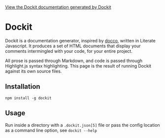 [View the Dockit documentation generated by Dockit](http://diffsky.github.io/dockit/index.html#readme_md-s1)


# Dockit

Dockit is a documentation generator, inspired by [docco](http://jashkenas.github.com/docco/),
written in Literate Javascript. It produces a set of HTML documents that display your comments
intermingled with your code, for your entire project.

All prose is passed through Markdown, and code is passed through Highlight.js syntax highlighting.
This page is the result of running Dockit against its own source files.


## Installation

    npm install -g dockit

## Usage

Run inside a directory with a `.dockit.json[5]` file or pass the config location as a command
line option, see `dockit --help`
